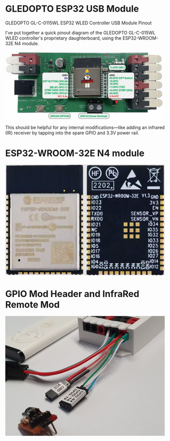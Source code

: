 # GLEDOPTO ESP32 USB Module
GLEDOPTO GL-C-0115WL ESP32 WLED Controller  USB Module Pinout


I've put together a quick pinout diagram of the GLEDOPTO GL-C-015WL WLED controller's proprietary daughterboard, using the ESP32-WROOM-32E N4 module.

![](https://github.com/koogar/GLEDOPTO-ESP32-USB-Module/blob/main/images/TML_GLEDOPTO%20GL-C-0115WL-D%20Pinout-03%20(Medium).jpg)

This should be helpful for any internal modifications—like adding an infrared (IR) receiver by tapping into the spare GPIO and 3.3V power rail.



# ESP32-WROOM-32E N4 module
![](https://github.com/koogar/GLEDOPTO-ESP32-USB-Module/blob/main/images/ESP32-WROOM-32E%20N4%20module%20(Medium).jpg)



# GPIO Mod Header and InfraRed Remote Mod
![](https://github.com/koogar/GLEDOPTO-ESP32-USB-Module/blob/main/Infrared%20Mod/IR_Mod/images/TML_GLEDOPTO_GPIO_IR_MOD%20(7).jpg)
